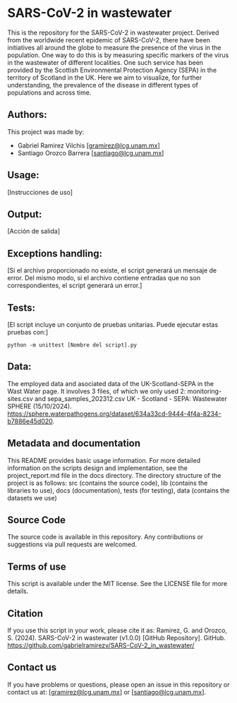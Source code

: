 # SARS-CoV-2 in wastewater

This is the repository for the SARS-CoV-2 in wastewater project. Derived from the worldwide recent epidemic of SARS-CoV-2, there have been initiatives all around the globe to measure the presence of the virus in the population. One way to do this is by measuring specific markers of the virus in the wastewater of different localities. One such service has been provided by the Scottish Environmental Protection Agency (SEPA) in the territory of Scotland in the UK. 
Here we aim to visualize, for further understanding, the prevalence of the disease in different types of populations and across time.

## Authors:

This project was made by:
- Gabriel Ramirez Vilchis [gramirez@lcg.unam.mx]
- Santiago Orozco Barrera [santiago@lcg.unam.mx]

## Usage:

[Instrucciones de uso]

## Output:

[Acción de salida]

## Exceptions handling:

[Si el archivo proporcionado no existe, el script generará un mensaje de error. Del mismo modo, si el archivo contiene entradas que no son correspondientes, el script generará un error.]

## Tests:

[El script incluye un conjunto de pruebas unitarias. Puede ejecutar estas pruebas con:]

```
python -m unittest [Nombre del script].py
```

## Data:

The employed data and asociated data of the UK-Scotland-SEPA in the Wast Water page. It involves 3 files, of which we only used 2: monitoring-sites.csv and sepa_samples_202312.csv
UK - Scotland - SEPA: Wastewater SPHERE (15/10/2024). https://sphere.waterpathogens.org/dataset/634a33cd-9444-4f4a-8234-b7886e45d020.

## Metadata and documentation

This README provides basic usage information. For more detailed information on the scripts design and implementation, see the project_report.md file in the docs directory.
The directory structure of the project is as follows: src (contains the source code), lib (contains the libraries to use), docs (documentation), tests (for testing), data (contains the datasets we use)

## Source Code

The source code is available in this repository. Any contributions or suggestions via pull requests are welcomed.

## Terms of use

This script is available under the MIT license. See the LICENSE file for more details.

## Citation

If you use this script in your work, please cite it as:
Ramirez, G. and Orozco, S. (2024). SARS-CoV-2 in wastewater (v1.0.0) [GitHub Repository]. GitHub. https://github.com/gabrielramirezv/SARS-CoV-2_in_wastewater/

## Contact us

If you have problems or questions, please open an issue in this repository or contact us at: [gramirez@lcg.unam.mx] or [santiago@lcg.unam.mx].
